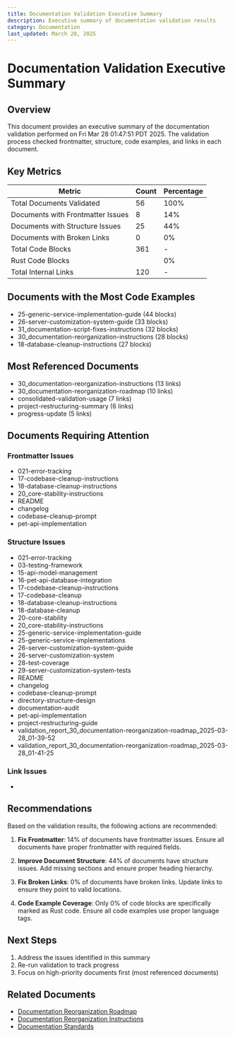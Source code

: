 ```yaml
---
title: Documentation Validation Executive Summary
description: Executive summary of documentation validation results
category: Documentation
last_updated: March 28, 2025
---
```


# Documentation Validation Executive Summary

## Overview

This document provides an executive summary of the documentation validation performed on Fri Mar 28 01:47:51 PDT 2025. The validation process checked frontmatter, structure, code examples, and links in each document.

## Key Metrics

| Metric | Count | Percentage |
|--------|-------|------------|
| Total Documents Validated |       56 | 100% |
| Documents with Frontmatter Issues |        8 | 14% |
| Documents with Structure Issues |       25 | 44% |
| Documents with Broken Links |        0 | 0% |
| Total Code Blocks | 361 | - |
| Rust Code Blocks |  | 0% |
| Total Internal Links | 120 | - |

## Documents with the Most Code Examples

- 25-generic-service-implementation-guide (44 blocks)
- 26-server-customization-system-guide (33 blocks)
- 31_documentation-script-fixes-instructions (32 blocks)
- 30_documentation-reorganization-instructions (28 blocks)
- 18-database-cleanup-instructions (27 blocks)

## Most Referenced Documents

- 30_documentation-reorganization-instructions (13 links)
- 30_documentation-reorganization-roadmap (10 links)
- consolidated-validation-usage (7 links)
- project-restructuring-summary (6 links)
- progress-update (5 links)

## Documents Requiring Attention

### Frontmatter Issues

- 021-error-tracking
- 17-codebase-cleanup-instructions
- 18-database-cleanup-instructions
- 20_core-stability-instructions
- README
- changelog
- codebase-cleanup-prompt
- pet-api-implementation

### Structure Issues

- 021-error-tracking
- 03-testing-framework
- 15-api-model-management
- 16-pet-api-database-integration
- 17-codebase-cleanup-instructions
- 17-codebase-cleanup
- 18-database-cleanup-instructions
- 18-database-cleanup
- 20-core-stability
- 20_core-stability-instructions
- 25-generic-service-implementation-guide
- 25-generic-service-implementations
- 26-server-customization-system-guide
- 26-server-customization-system
- 28-test-coverage
- 29-server-customization-system-tests
- README
- changelog
- codebase-cleanup-prompt
- directory-structure-design
- documentation-audit
- pet-api-implementation
- project-restructuring-guide
- validation_report_30_documentation-reorganization-roadmap_2025-03-28_01-39-52
- validation_report_30_documentation-reorganization-roadmap_2025-03-28_01-41-25

### Link Issues

- 

## Recommendations

Based on the validation results, the following actions are recommended:

1. **Fix Frontmatter**: 14% of documents have frontmatter issues. Ensure all documents have proper frontmatter with required fields.

2. **Improve Document Structure**: 44% of documents have structure issues. Add missing sections and ensure proper heading hierarchy.

3. **Fix Broken Links**: 0% of documents have broken links. Update links to ensure they point to valid locations.

4. **Code Example Coverage**: Only 0% of code blocks are specifically marked as Rust code. Ensure all code examples use proper language tags.

## Next Steps

1. Address the issues identified in this summary
2. Re-run validation to track progress
3. Focus on high-priority documents first (most referenced documents)

## Related Documents

- [Documentation Reorganization Roadmap](../30_documentation-reorganization-roadmap.md)
- [Documentation Reorganization Instructions](../30_documentation-reorganization-instructions.md)
- [Documentation Standards](/11newdocs11/05_reference/standards/documentation-standards.md)
